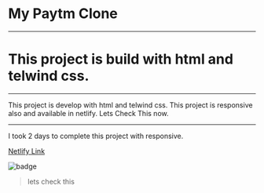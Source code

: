 # My Paytm Clone 
***
# This project is build with html and telwind css.
***
This project is develop with html and telwind css.
This project is responsive also and available in netlify.
Lets Check This now.
***
I took 2 days to complete this project with responsive.

[Netlify Link](https://app.netlify.com/sites/paytm-clone-live-class/overview)

![badge](https://img.shields.io/badge/Live--Class-paytm%20clone-ff69b4)
>lets check this
